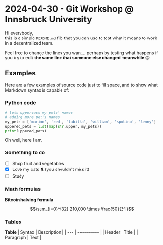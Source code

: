 # 2024-04-30 - Git Workshop @ Innsbruck University
Hi everybody,\
this is a simple `README.md` file that you can use to test what it means to work in a decentralized team.

Feel free to change the lines you want... perhaps by testing what happens if you try to edit **the same line that someone else changed meanwhile** 😊

## Examples
Here are a few examples of source code just to fill space, and to show what Markdown syntax is capable of:

### Python code
```python
# lets uppercase my pets' names
# adding more pet's names
my_pets = ['marion', 'red', 'tabitha', 'william', 'sputino', 'lenny']
uppered_pets = list(map(str.upper, my_pets))
print(uppered_pets)
```
Oh well, here I am.

### Something to do
- [ ] Shop fruit and vegetables
- [x] Love my cats 🐈 (you shouldn't miss it)
- [ ] Study 

### Math formulas
**Bitcoin halving formula**
```math
\sum_{i=0}^{32} 210,000 \times \frac{50}{2^i}
```
 
### Tables
__Table__
| Syntax | Description |
| --- | ----------- |
| Header | Title |
| Paragraph | Text |




